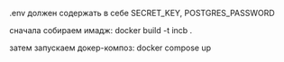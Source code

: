 .env должен содержать в себе SECRET_KEY, POSTGRES_PASSWORD

сначала собираем имадж:
docker build -t incb .

затем запускаем докер-композ:
docker compose up


